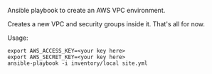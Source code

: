 Ansible playbook to create an AWS VPC environment.

Creates a new VPC and security groups inside it. That's all for now.

Usage:

```
export AWS_ACCESS_KEY=<your key here>
export AWS_SECRET_KEY=<your key here>
ansible-playbook -i inventory/local site.yml
```